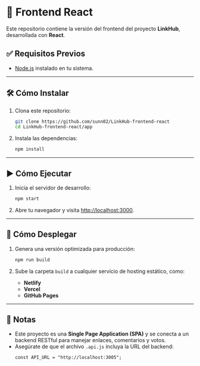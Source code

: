 
# 🌟 Frontend React

Este repositorio contiene la versión del frontend del proyecto **LinkHub**, desarrollada con **React**.

## ✅ Requisitos Previos

- [Node.js](https://nodejs.org/) instalado en tu sistema.

---

## 🛠️ Cómo Instalar

1. Clona este repositorio:
   ```bash
   git clone https://github.com/sunn02/LinkHub-frontend-react
   cd LinkHub-frontend-react/app
   ```

2. Instala las dependencias:
   ```bash
   npm install
   ```

---

## ▶️ Cómo Ejecutar

1. Inicia el servidor de desarrollo:
   ```bash
   npm start
   ```

2. Abre tu navegador y visita [http://localhost:3000](http://localhost:3000).

---

## 🚀 Cómo Desplegar

1. Genera una versión optimizada para producción:
   ```bash
   npm run build
   ```

2. Sube la carpeta `build` a cualquier servicio de hosting estático, como:
   - **Netlify**
   - **Vercel**
   - **GitHub Pages**

---

## 📜 Notas

- Este proyecto es una **Single Page Application (SPA)** y se conecta a un backend RESTful para manejar enlaces, comentarios y votos.
- Asegúrate de que el archivo `.api.js` incluya la URL del backend:
   ```env
  const API_URL = "http://localhost:3005";

   ```
